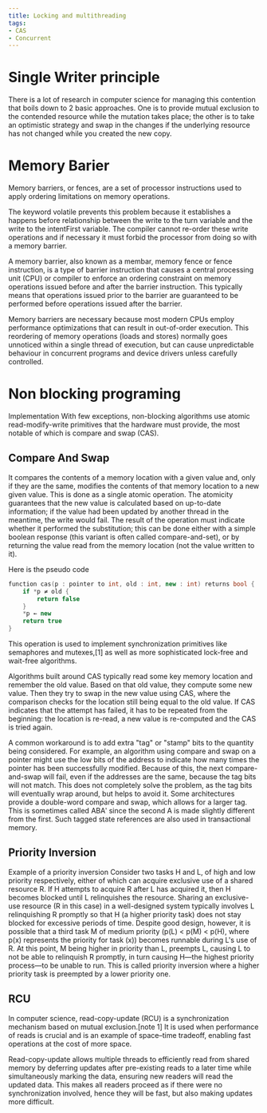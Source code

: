 ```yaml
---
title: Locking and multithreading
tags:
- CAS
- Concurrent
---
```


# Single Writer principle

There is a lot of research in computer science for managing this contention that boils down to 2 basic approaches.  One is to provide mutual exclusion to the contended resource while the mutation takes place; the other is to take an optimistic strategy and swap in the changes if the underlying resource has not changed while you created the new copy.  

# Memory Barier

Memory barriers, or fences, are a set of processor instructions used to apply ordering limitations on memory operations. 


The keyword volatile prevents this problem because it establishes a happens before relationship between the write to the turn variable and the write to the intentFirst variable. The compiler cannot re-order these write operations and if necessary it must forbid the processor from doing so with a memory barrier.


A memory barrier, also known as a membar, memory fence or fence instruction, is a type of barrier instruction that causes a central processing unit (CPU) or compiler to enforce an ordering constraint on memory operations issued before and after the barrier instruction. This typically means that operations issued prior to the barrier are guaranteed to be performed before operations issued after the barrier.

Memory barriers are necessary because most modern CPUs employ performance optimizations that can result in out-of-order execution. This reordering of memory operations (loads and stores) normally goes unnoticed within a single thread of execution, but can cause unpredictable behaviour in concurrent programs and device drivers unless carefully controlled.


# Non blocking programing
Implementation
With few exceptions, non-blocking algorithms use atomic read-modify-write primitives that the hardware must provide, the most notable of which is compare and swap (CAS).

 
## Compare And Swap

It compares the contents of a memory location with a given value and, only if they are the same, modifies the contents of that memory location to a new given value. This is done as a single atomic operation. The atomicity guarantees that the new value is calculated based on up-to-date information; if the value had been updated by another thread in the meantime, the write would fail. The result of the operation must indicate whether it performed the substitution; this can be done either with a simple boolean response (this variant is often called compare-and-set), or by returning the value read from the memory location (not the value written to it).


Here is the pseudo code
``` C++
function cas(p : pointer to int, old : int, new : int) returns bool {
    if *p ≠ old {
        return false
    }
    *p ← new
    return true
}
```

This operation is used to implement synchronization primitives like semaphores and mutexes,[1] as well as more sophisticated lock-free and wait-free algorithms.

Algorithms built around CAS typically read some key memory location and remember the old value. Based on that old value, they compute some new value. Then they try to swap in the new value using CAS, where the comparison checks for the location still being equal to the old value. If CAS indicates that the attempt has failed, it has to be repeated from the beginning: the location is re-read, a new value is re-computed and the CAS is tried again.


A common workaround is to add extra "tag" or "stamp" bits to the quantity being considered. For example, an algorithm using compare and swap on a pointer might use the low bits of the address to indicate how many times the pointer has been successfully modified. Because of this, the next compare-and-swap will fail, even if the addresses are the same, because the tag bits will not match. This does not completely solve the problem, as the tag bits will eventually wrap around, but helps to avoid it. Some architectures provide a double-word compare and swap, which allows for a larger tag. This is sometimes called ABAʹ since the second A is made slightly different from the first. Such tagged state references are also used in transactional memory.


## Priority Inversion

Example of a priority inversion
Consider two tasks H and L, of high and low priority respectively, either of which can acquire exclusive use of a shared resource R. If H attempts to acquire R after L has acquired it, then H becomes blocked until L relinquishes the resource. Sharing an exclusive-use resource (R in this case) in a well-designed system typically involves L relinquishing R promptly so that H (a higher priority task) does not stay blocked for excessive periods of time. Despite good design, however, it is possible that a third task M of medium priority (p(L) < p(M) < p(H), where p(x) represents the priority for task (x)) becomes runnable during L's use of R. At this point, M being higher in priority than L, preempts L, causing L to not be able to relinquish R promptly, in turn causing H—the highest priority process—to be unable to run. This is called priority inversion where a higher priority task is preempted by a lower priority one.



## RCU
In computer science, read-copy-update (RCU) is a synchronization mechanism based on mutual exclusion.[note 1] It is used when performance of reads is crucial and is an example of space–time tradeoff, enabling fast operations at the cost of more space.

Read-copy-update allows multiple threads to efficiently read from shared memory by deferring updates after pre-existing reads to a later time while simultaneously marking the data, ensuring new readers will read the updated data. This makes all readers proceed as if there were no synchronization involved, hence they will be fast, but also making updates more difficult.



